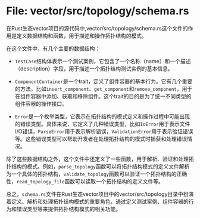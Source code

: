 # File: vector/src/topology/schema.rs

在Rust生态vector项目的源代码中,vector/src/topology/schema.rs这个文件的作用是定义数据结构和函数，用于描述和操作拓扑结构的模式。

在这个文件中，有几个主要的数据结构：

- `TestCase`结构体表示一个测试案例，它包含了一个名称（name）和一个描述（description）字段，用于描述一个拓扑结构测试实例的基本信息。

- `ComponentContainer`是一个trait，定义了组件容器的基本行为。它有几个重要的方法，比如`insert_component`、`get_component`和`remove_component`，用于在组件容器中添加、获取和移除组件。这个trait的目的是为了统一不同类型的组件容器的操作接口。

- `Error`是一个枚举类型，它表示在拓扑结构的模式定义和操作过程中可能出现的错误类型。具体来说，它定义了几种错误类型，比如`IoError`用于表示文件I/O错误，`ParseError`用于表示解析错误，`ValidationError`用于表示验证错误等。这些错误类型可以帮助开发者在处理拓扑结构的模式时捕获和处理错误情况。

除了这些数据结构之外，这个文件中还定义了一些函数，用于解析、验证和处理拓扑结构的模式。例如，`parse_topology`函数可以将拓扑结构模式的定义文件解析为一个具体的拓扑结构，`validate_topology`函数可以验证一个拓扑结构的正确性，`read_topology_file`函数可以读取一个拓扑结构的定义文件等。

总之，`schema.rs`文件在Rust生态vector项目中的vector/src/topology目录中扮演着定义、解析和处理拓扑结构模式的重要角色，通过定义测试案例、组件容器的行为和错误类型等来提供拓扑结构模式的相关功能。

